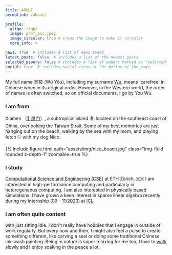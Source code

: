 ```yaml
---
title: ABOUT
permalink: /about/

profile:
  align: right
  image: prof_pic.jpeg
  image_circular: true # crops the image to make it circular
  more_info: >

news: true  # includes a list of news items
latest_posts: false  # includes a list of the newest posts
selected_papers: false # includes a list of papers marked as "selected={true}"
social: true  # includes social icons at the bottom of the page
---
```


My full name 吴莜 (Wú Yōu), including my surname [Wu](https://www.wikiwand.com/en/Wu_(surname)), means 'carefree' in Chinese when in its original order. However, in the Western world, the order of names is often switched, so on official documents, I go by You Wu.


### I am from

Xiamen （[📍 厦门](https://maps.app.goo.gl/QxrVADfiPfMnPTzs9)）, a subtropical island 🏝️ located on the southeast coast of China, overlooking the Taiwan Strait. Some of my best memories are just hanging out on the beach, walking by the sea with my mom, and playing fetch ⚾️ with my dog Nico.

<div class="row mt-3">
    <div class="col-sm mt-3 mt-md-0">
        {% include figure.html path="assets/img/nico_beach.jpg" class="img-fluid rounded z-depth-1" zoomable=true %}
    </div>
</div>



### I study

[Computational Science and Engineering (CSE)](https://n.ethz.ch/~youwuyou/assets/data/posterA4.pdf) at ETH Zürich. 🇨🇭 I am interested in high-performance computing and particularly in heterogeneous computing. I am also interested in physically based simulations. I have grown a keen interest in sparse linear algebra recently during my internship (09 - 11/2023) at [ICL](https://icl.utk.edu/).

### I am often quite content

with just sitting idle. I don't really have hobbies that I engage in outside of work regularly. But every now and then, I might also feel a pulse to create something different, like carving a seal or doing some traditional Chinese ink-wash painting. Being in nature is super relaxing for me too, I love to [walk](/walknwork) slowly and I enjoy soaking in the peace a lot.